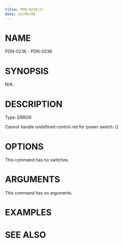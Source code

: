 ```yaml
---
title: PDN-0236(2)
date: 24/09/08
---
```


# NAME

PDN-0236 - PDN-0236

# SYNOPSIS

N/A.

# DESCRIPTION

Type: ERROR

Cannot handle undefined control net for power switch: {}

# OPTIONS

This command has no switches.

# ARGUMENTS

This command has no arguments.

# EXAMPLES

# SEE ALSO
